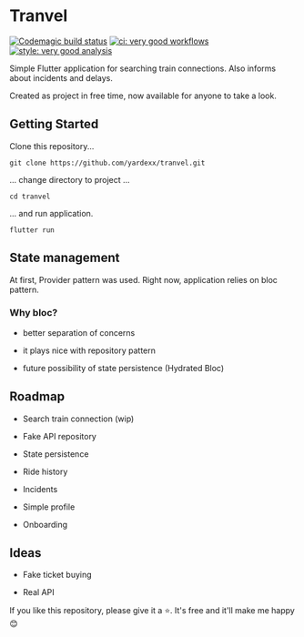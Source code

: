 # Tranvel

[![Codemagic build status][codemagic_ci_shield]][codemagic_ci_link]
[![ci: very good workflows][github_ci_shield]][github_ci_link]
[![style: very good analysis][style_shield]][style_link]

Simple Flutter application for searching train connections. Also informs about incidents and delays. 

Created as project in free time, now available for anyone to take a look.

## Getting Started

Clone this repository...

```shell
git clone https://github.com/yardexx/tranvel.git
```

... change directory to project ...

```shell
cd tranvel
```

... and run application.

```shell
flutter run
```

## State management

At first, Provider pattern was used. Right now, application relies on bloc pattern.

### Why bloc?

* better separation of concerns

* it plays nice with repository pattern

* future possibility of state persistence (Hydrated Bloc)

## Roadmap

* Search train connection (wip)

* Fake API repository

* State persistence

* Ride history

* Incidents

* Simple profile

* Onboarding

## Ideas

* Fake ticket buying

* Real API

If you like this repository, please give it a ⭐. It's free and it'll make me happy 😊

[codemagic_ci_shield]: https://api.codemagic.io/apps/62a3641c0a17acd2f04fa8fa/62a3641c0a17acd2f04fa8f9/status_badge.svg
[codemagic_ci_link]: https://codemagic.io/apps/62a3641c0a17acd2f04fa8fa/62a3641c0a17acd2f04fa8f9/latest_build
[github_ci_shield]: https://github.com/yardexx/tranvel/actions/workflows/main.yml/badge.svg
[github_ci_link]: https://github.com/yardexx/tranvel/actions
[style_shield]: https://img.shields.io/badge/style-very_good_analysis-B22C89.svg
[style_link]: https://pub.dev/packages/very_good_analysis